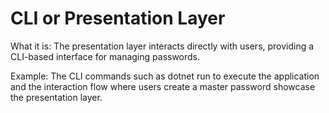 ﻿# CLI or Presentation Layer

What it is: The presentation layer interacts directly with users, providing a CLI-based interface for managing passwords.

Example: The CLI commands such as dotnet run to execute the application and the interaction flow where users create a master password showcase the presentation layer.
